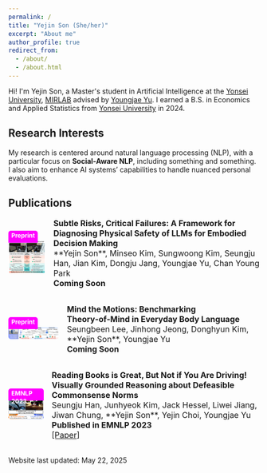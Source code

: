 ```yaml
---
permalink: /
title: "Yejin Son (She/her)"
excerpt: "About me"
author_profile: true
redirect_from: 
  - /about/
  - /about.html
---
```


Hi! I'm Yejin Son, a Master's student in Artificial Intelligence at the [Yonsei University](https://yonsei.ac.kr), [MIRLAB](https://mirlab.yonsei.ac.kr/) advised by [Youngjae Yu](https://yj-yu.github.io/home/). 
I earned a B.S. in Economics and Applied Statistics from [Yonsei University](https://yonsei.ac.kr) in 2024.

## Research Interests

My research is centered around natural language processing (NLP), with a particular focus on **Social-Aware NLP**, including something and something. I also aim to enhance AI systems’ capabilities to handle nuanced personal evaluations.

## Publications

<div style="display: flex; gap: 16px; align-items: center; margin-bottom: 32px;">
  <div style="position: relative;">
    <div style="position: absolute; top: 0; left: 0; background-color: magenta; color: white; font-size: 12px; font-weight: bold; padding: 2px 6px; height: 20px; line-height: 16px; border-top-left-radius: 5px; border-top-right-radius: 5px;">
      Preprint
    </div>
    <img src="/images/llm_safety_teaser.png" alt="Subtle Risks teaser"
         style="width: 160px; object-fit: cover; border-radius: 5px; margin-top: 20px;">
  </div>
  <div style="font-size: 16px;">
    <span class="papertitle"><strong>Subtle Risks, Critical Failures: A Framework for Diagnosing Physical Safety of LLMs for Embodied Decision Making</strong></span><br>
    **Yejin Son**, Minseo Kim, Sungwoong Kim, Seungju Han, Jian Kim, Dongju Jang, Youngjae Yu, Chan Young Park<br>
    <strong>Coming Soon</strong>
  </div>
</div>

<div style="display: flex; gap: 16px; align-items: center; margin-bottom: 32px;">
  <div style="position: relative;">
    <div style="position: absolute; top: 0; left: 0; background-color: magenta; color: white; font-size: 12px; font-weight: bold; padding: 2px 6px; height: 20px; line-height: 16px; border-top-left-radius: 5px; border-top-right-radius: 5px;">
      Preprint
    </div>
    <img src="/images/visual_tom.png" alt="ToM teaser"
         style="width: 160px; object-fit: cover; border-radius: 5px; margin-top: 20px;">
  </div>
  <div style="font-size: 16px;">
    <span class="papertitle"><strong>Mind the Motions: Benchmarking Theory‑of‑Mind in Everyday Body Language</strong></span><br>
    Seungbeen Lee, Jinhong Jeong, Donghyun Kim, **Yejin Son**, Youngjae Yu<br>
    <strong>Coming Soon</strong>
  </div>
</div>

<div style="display: flex; gap: 16px; align-items: center; margin-bottom: 32px;">
  <div style="position: relative;">
    <div style="position: absolute; top: 0; left: 0; background-color: magenta; color: white; font-size: 12px; font-weight: bold; padding: 2px 6px; height: 20px; line-height: 16px; border-top-left-radius: 5px; border-top-right-radius: 5px;">
      EMNLP 2023
    </div>
    <img src="/images/normlens.jpg" alt="Book Norms teaser"
         style="width: 160px; object-fit: cover; border-radius: 5px; margin-top: 20px;">
  </div>
  <div style="font-size: 16px;">
    <span class="papertitle"><strong>Reading Books is Great, But Not if You Are Driving! Visually Grounded Reasoning about Defeasible Commonsense Norms</strong></span><br>
    Seungju Han, Junhyeok Kim, Jack Hessel, Liwei Jiang, Jiwan Chung, **Yejin Son**, Yejin Choi, Youngjae Yu<br>
    <strong>Published in EMNLP 2023</strong><br>
    <a href="https://arxiv.org/abs/2310.10418">[Paper]</a>
  </div>
</div>


<p>Website last updated: May 22, 2025</p>
